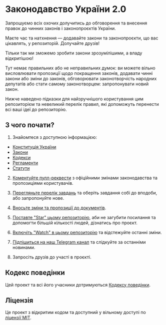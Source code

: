 # Законодавство України 2.0

Запрошуємо всіх охочих долучитись до обговорення та внесення правок до чинних законів і законопроєктів України.

Маєте час та натхнення — додавайте закони та законопроєкти, що вас цікавлять, у репозиторій. Долучайте друзів!

Тільки так ми зможемо зробити закони зрозумілішими, а владу відкритішою!

Тут немає правильних або не неправильних думок: ви можете вільно висловлювати пропозиції щодо покращення законів,  додавати чинні закони або зміни до законів, обговорювати законотворчість народних депутатів або стати самому законотворцем: запропонувати новий закон.

Нижче наведено підказки для найзручнішого користування цим репозиторієм та невеликий перелік правил, які допоможуть перенести всі ваші ідеї до репозиторію.

## З чого почати?

1. Знайомтеся з доступною інформацією:

* [Конституція України](Конституція.md)
* [Закони](Закони)
* [Кодекси](Кодекси)
* [Регламенти](Регламенти)
* [Статути](Статути)

2. [Коментуйте пулл-реквести](https://github.com/opensourcewebsite-org/ua-law/pulls) з офіційними змінами законодавства та пропозиціями користувачів.

3. [Перегляньте перелік завдань](https://github.com/opensourcewebsite-org/ua-law/issues) та оберіть завдання собі до вподоби, або запропонуйте нове.

4. [Вносьте зміни та пропозиції до документів](CONTRIBUTING.md).

5. [Поставте "Star" цьому репозиторію](https://help.github.com/en/github/getting-started-with-github/saving-repositories-with-stars), аби не загубити посилання та допомогти більшій кількості людей, дізнатись про проєкт.

7. [Включіть "Watch" в цьому репозиторію](https://help.github.com/en/github/receiving-notifications-about-activity-on-github/watching-and-unwatching-repositories) та відстежуйте останні зміни.

6. [Підпішиться на наш Telegram канал](https://t.me/ua_law) та слідкуйте за останніми новинами.

4. Запросіть друзів до участі в проєкті.

## Кодекс поведінки

Цей проект та всі його учасники дотримуються [Кодексу поведінки](CODE_OF_CONDUCT.md).

## Ліцензія

Це проект з відкритим кодом та доступний у вільному доступі по [ліцензії MIT](LICENSE.md).
